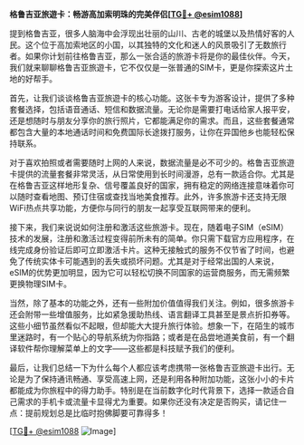 **格鲁吉亚旅遊卡：畅游高加索明珠的完美伴侣[[TG💪+ @esim1088](https://t.me/s/esim1088)]**

提到格鲁吉亚，很多人脑海中会浮现出壮丽的山川、古老的城堡以及热情好客的人民。这个位于高加索地区的小国，以其独特的文化和迷人的风景吸引了无数旅行者。如果你计划前往格鲁吉亚，那么一张合适的旅游卡将是你的最佳伙伴。今天，我们就来聊聊格鲁吉亚旅遊卡，它不仅仅是一张普通的SIM卡，更是你探索这片土地的好帮手。

首先，让我们谈谈格鲁吉亚旅遊卡的核心功能。这张卡专为游客设计，提供了多种套餐选择，包括语音通话、短信和数据流量。无论你是需要打电话给家人报平安，还是想随时与朋友分享你的旅行照片，它都能满足你的需求。而且，这些套餐通常都包含大量的本地通话时间和免费国际长途拨打服务，让你在异国他乡也能轻松保持联系。

对于喜欢拍照或者需要随时上网的人来说，数据流量是必不可少的。格鲁吉亚旅遊卡提供的流量套餐非常灵活，从日常使用到长时间漫游，总有一款适合你。尤其是在格鲁吉亚这样地形复杂、信号覆盖良好的国家，拥有稳定的网络连接意味着你可以随时查看地图、预订住宿或查找当地美食推荐。此外，许多旅游卡还支持无限WiFi热点共享功能，方便你与同行的朋友一起享受互联网带来的便利。

接下来，我们来说说如何注册和激活这些旅游卡。现在，随着电子SIM（eSIM）技术的发展，注册和激活过程变得前所未有的简单。你只需下载官方应用程序，在线完成身份验证后即可立即激活卡片。这种无接触式的服务不仅节省了时间，也避免了传统实体卡可能遇到的丢失或损坏问题。尤其是对于经常出国的人来说，eSIM的优势更加明显，因为它可以轻松切换不同国家的运营商服务，而无需频繁更换物理SIM卡。

当然，除了基本的功能之外，还有一些附加价值值得我们关注。例如，很多旅游卡还会附带一些增值服务，比如紧急援助热线、语言翻译工具甚至是景点折扣券等。这些小细节虽然看似不起眼，但却能大大提升旅行体验。想象一下，在陌生的城市里迷路时，有一个贴心的导航系统为你指路；或者是在品尝地道美食前，有一个翻译软件帮你理解菜单上的文字——这些都是科技赋予我们的便利。

最后，让我们总结一下为什么每个人都应该考虑携带一张格鲁吉亚旅遊卡出行。无论是为了保持通讯畅通、享受高速上网，还是利用各种附加功能，这张小小的卡片都能成为你旅程中的得力助手。特别是在当前数字化时代背景下，选择一款适合自己需求的手机卡或流量卡显得尤为重要。如果你还没有决定是否购买，请记住一点：提前规划总是比临时抱佛脚要可靠得多！

[[TG💪+ @esim1088](https://t.me/s/esim1088) ![Image](https://i.postimg.cc/4NQfJmqS/Snipaste-2025-05-13-00-14-12.png)]